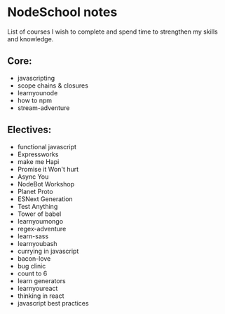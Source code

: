 # NodeSchool notes 

List of courses I wish to complete and spend time to strengthen my skills and knowledge. 


## Core: 

- javascripting
- scope chains & closures
- learnyounode
- how to npm
- stream-adventure


## Electives: 
- functional javascript
- Expressworks
- make me Hapi
- Promise it Won't hurt
- Async You
- NodeBot Workshop
- Planet Proto
- ESNext Generation
- Test Anything
- Tower of babel
- learnyoumongo
- regex-adventure
- learn-sass
- learnyoubash
- currying in javascript
- bacon-love
- bug clinic
- count to 6
- learn generators
- learnyoureact
- thinking in react
- javascript best practices
